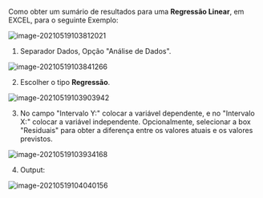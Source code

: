Como obter um sumário de resultados para uma **Regressão Linear**, em EXCEL, para o seguinte Exemplo:

![image-20210519103812021](../img/image-20210519103812021.png)

1. Separador Dados, Opção "Análise de Dados".

![image-20210519103841266](../img/image-20210519103841266.png)

2. Escolher o tipo **Regressão**.

![image-20210519103903942](../img/image-20210519103903942.png)

3. No campo "Intervalo Y:" colocar a variável dependente, e no "Intervalo X:" colocar a variável independente. Opcionalmente, selecionar a box "Residuais" para obter a diferença entre os valores atuais e os valores previstos.

![image-20210519103934168](../img/image-20210519103934168.png)

4. Output:

![image-20210519104040156](../img/image-20210519104040156.png)
